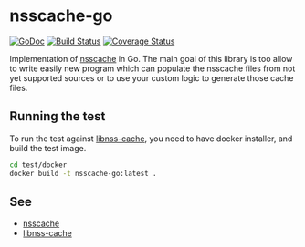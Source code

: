 # nsscache-go

[![GoDoc](https://godoc.org/github/MiLk/nsscache-go?status.png)](https://godoc.org/github/MiLk/nsscache-go)
[![Build Status](https://travis-ci.org/MiLk/nsscache-go.svg?branch=master)](https://travis-ci.org/MiLk/nsscache-go)
[![Coverage Status](https://coveralls.io/repos/github/MiLk/nsscache-go/badge.svg?branch=master)](https://coveralls.io/github/MiLk/nsscache-go?branch=master)

Implementation of [nsscache](https://github.com/google/nsscache) in Go.
The main goal of this library is too allow to write easily new program which can populate the nsscache files
from not yet supported sources or to use your custom logic to generate those cache files.

## Running the test

To run the test against [libnss-cache](https://github.com/google/libnss-cache),
you need to have docker installer, and build the test image.

```bash
cd test/docker
docker build -t nsscache-go:latest .
```

## See

* [nsscache](https://github.com/google/nsscache)
* [libnss-cache](https://github.com/google/libnss-cache)
